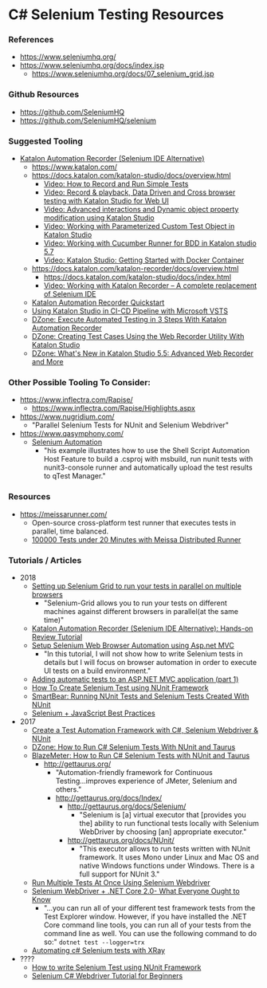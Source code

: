 
C# Selenium Testing Resources
====

### References
* https://www.seleniumhq.org/
* https://www.seleniumhq.org/docs/index.jsp
  * https://www.seleniumhq.org/docs/07_selenium_grid.jsp


### Github Resources
* https://github.com/SeleniumHQ
* https://github.com/SeleniumHQ/selenium



### Suggested Tooling
* [Katalon Automation Recorder (Selenium IDE Alternative)](https://chrome.google.com/webstore/detail/katalon-recorder-selenium/ljdobmomdgdljniojadhoplhkpialdid?hl=en-US)
  * https://www.katalon.com/
  * https://docs.katalon.com/katalon-studio/docs/overview.html
    * [Video: How to Record and Run Simple Tests](https://docs.katalon.com/katalon-studio/videos/katalon_recorder_introduction.html)
    * [Video: Record & playback, Data Driven and Cross browser testing with Katalon Studio for Web UI](https://docs.katalon.com/katalon-studio/videos/record_playback_data_driven_cross_browser_testing_katalon_studio_web_ui.html)
    * [Video: Advanced interactions and Dynamic object property modification using Katalon Studio](https://docs.katalon.com/katalon-studio/videos/advanced_interactions_dynamic_object_property_modification_using_katalon_studio.html)
    * [Video: Working with Parameterized Custom Test Object in Katalon Studio](https://docs.katalon.com/katalon-studio/videos/working_parameterized_custom_test_object_katalon_studio.html)
    * [Video: Working with Cucumber Runner for BDD in Katalon studio 5.7](https://docs.katalon.com/katalon-studio/videos/cucumber_runner_bdd.html)
    * [Video: Katalon Studio: Getting Started with Docker Container](https://docs.katalon.com/katalon-studio/videos/katalon_run_docker_container.html)
  * https://docs.katalon.com/katalon-recorder/docs/overview.html
    * https://docs.katalon.com/katalon-studio/docs/index.html
    * [Video: Working with Katalon Recorder – A complete replacement of Selenium IDE](https://docs.katalon.com/katalon-studio/videos/working_with_katalon_recorder.html)
  * [Katalon Automation Recorder Quickstart](https://www.katalon.com/resources-center/blog/katalon-automation-recorder/)
  * [Using Katalon Studio in CI-CD Pipeline with Microsoft VSTS](https://forum.katalon.com/t/using-katalon-studio-in-ci-cd-pipeline-with-microsoft-vsts/11533)
  * [DZone: Execute Automated Testing in 3 Steps With Katalon Automation Recorder](https://dzone.com/articles/execute-automation-testing-in-3-steps)
  * [DZone: Creating Test Cases Using the Web Recorder Utility With Katalon Studio](https://dzone.com/articles/creating-test-case-using-web-recorder-utility-with)
  * [DZone: What's New in Katalon Studio 5.5: Advanced Web Recorder and More](https://dzone.com/articles/whats-new-in-katalon-studio-55-advanced-web-record)





### Other Possible Tooling To Consider:
* https://www.inflectra.com/Rapise/
  * https://www.inflectra.com/Rapise/Highlights.aspx
* https://www.nugridium.com/
  * "Parallel Selenium Tests for NUnit and Selenium Webdriver"
* https://www.qasymphony.com/
  * [Selenium Automation](https://support.qasymphony.com/hc/en-us/articles/360007532612-Selenium-Automation) 
    * "his example illustrates how to use the Shell Script Automation Host Feature to build a .csproj with msbuild, run nunit tests with nunit3-console runner and automatically upload the test results to qTest Manager."


### Resources
* https://meissarunner.com/
  * Open-source cross-platform test runner that executes tests in parallel, time balanced.
  * [100000 Tests under 20 Minutes with Meissa Distributed Runner](https://www.automatetheplanet.com/100000-tests-meissa-distributed-runner/)



### Tutorials / Articles
* 2018
  * [Setting up Selenium Grid to run your tests in parallel on multiple browsers](https://www.codementor.io/olawalealadeusi896/setting-up-selenium-grid-to-run-your-tests-in-parallel-on-multiple-browsers-kl6vqi83a)
    * "Selenium-Grid allows you to run your tests on different machines against different browsers in parallel(at the same time)"
  * [Katalon Automation Recorder (Selenium IDE Alternative): Hands-on Review Tutorial](https://www.softwaretestinghelp.com/katalon-automation-recorder-review-tutorial/)
  * [Setup Selenium Web Browser Automation using Asp.net MVC](https://logcorner.com/setup-selenium-web-browser-automation-and-asp-net-mvc/)
    * "In this tutorial, I will not show how to write Selenium tests in details but I will focus on browser automation in order to execute UI tests on a build environment."
  * [Adding automatic tests to an ASP.NET MVC application (part 1)](https://medium.com/metrosystemsro/adding-automatic-tests-to-an-asp-net-mvc-application-part-1-930c7df11f5b)
  * [How To Create Selenium Test using NUnit Framework](http://learn-automation.com/selenium-test-using-nunit-framework/)
  * [SmartBear: Running NUnit Tests and Selenium Tests Created With NUnit](https://support.smartbear.com/testcomplete/docs/working-with/integration/unit-test-frameworks/nunit/running.html)
  * [Selenium + JavaScript Best Practices](https://blog.testproject.io/2018/03/08/selenium-javascript-best-practices/)
* 2017
  * [Create a Test Automation Framework with C#, Selenium Webdriver & NUnit](https://blog.testproject.io/2017/02/09/create-selenium-test-automation-framework-c-selenium-nunit/)
  * [DZone: How to Run C# Selenium Tests With NUnit and Taurus](https://dzone.com/articles/how-to-run-c-selenium-tests-with-nunit-and-taurus)
  * [BlazeMeter: How to Run C# Selenium Tests with NUnit and Taurus](https://www.blazemeter.com/blog/how-to-run-c-selenium-tests-with-nunit-and-taurus)
    * http://gettaurus.org/
      * "Automation-friendly framework for Continuous Testing...improves experience of JMeter, Selenium and others."
      * http://gettaurus.org/docs/Index/
        * http://gettaurus.org/docs/Selenium/
          * "Selenium is [a] virtual executor that [provides you the] ability to run functional tests locally with Selenium WebDriver by choosing [an] appropriate executor."
        * http://gettaurus.org/docs/NUnit/
          * "This executor allows to run tests written with NUnit framework. It uses Mono under Linux and Mac OS and native Windows functions under Windows. There is a full support for NUnit 3."
  * [Run Multiple Tests At Once Using Selenium Webdriver](https://www.utest.com/articles/run-multiple-tests-at-once-using-selenium-webdriver)
  * [Selenium WebDriver + .NET Core 2.0- What Everyone Ought to Know](https://www.automatetheplanet.com/webdriver-dotnetcore2/)
    * "...you can run all of your different test framework tests from the Test Explorer window. However, if you have installed the .NET Core command line tools, you can run all of your tests from the command line as well. You can use the following command to do so:" ```dotnet test --logger=trx```
  * [Automating c# Selenium tests with XRay](https://community.atlassian.com/t5/Marketplace-Apps-questions/Automating-c-Selenium-tests-with-XRay/qaq-p/611400)
* ????
  * [How to write Selenium Test using NUnit Framework](http://toolsqa.com/selenium-webdriver/c-sharp/how-to-write-selenium-test-using-nunit-framework/)
  * [Selenium C# Webdriver Tutorial for Beginners](https://www.guru99.com/selenium-csharp-tutorial.html) 

